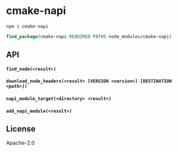 # cmake-napi

```
npm i cmake-napi
```

```cmake
find_package(cmake-napi REQUIRED PATHS node_modules/cmake-napi)
```

## API

#### `find_node(<result>)`

#### `download_node_headers(<result> [VERSION <version>] [DESTINATION <path>])`

#### `napi_module_target(<directory> <result>)`

#### `add_napi_module(<result>)`

## License

Apache-2.0
